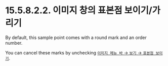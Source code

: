 # 15.5.8.2.2. 이미지 창의 표본점 보이기/가리기

By default, this sample point comes with a round mark and an order number.

You can cancel these marks by unchecking [`이미지 메뉴 바` → `보기` → `표본점 보이기`](./16-05-18-show_sample_points.md).

<a comment="이슈: 원문에서는 화면에 표본점을 만들면 표본점 대화상자가 자동으로 열린다고 되어 있으나 실제로는 열리지 않음"></a>